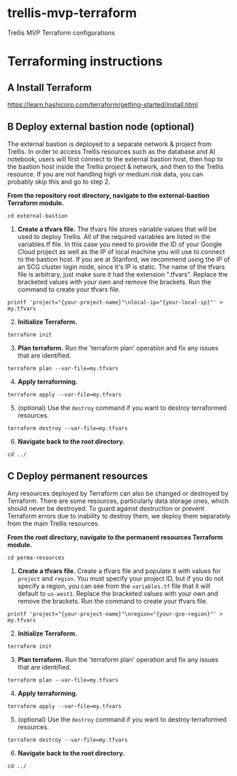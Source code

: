 # trellis-mvp-terraform
Trellis MVP Terraform configurations

# Terraforming instructions

## A Install Terraform
https://learn.hashicorp.com/terraform/getting-started/install.html

## B Deploy external bastion node (optional)
The external bastion is deployed to a separate network & project from Trellis. In order to access Trellis resources such as the database and AI notebook, users will first connect to the external bastion host, then hop to the bastion host inside the Trellis project & network, and then to the Trellis resource. If you are not handling high or medium risk data, you can probably skip this and go to step 2. 

**From the repository root directory, navigate to the external-bastion Terraform module.**

```
cd external-bastion
```

1. **Create a tfvars file.**
The tfvars file stores variable values that will be used to deploy Trellis. All of the required variables are listed in the variables.tf file. In this case you need to provide the ID of your Google Cloud project as well as the IP of local machine you will use to connect to the bastion host. If you are at Stanford, we recommend using the IP of an SCG cluster login node, since it's IP is static. The name of the tfvars file is arbitrary, just make sure it had the extension ".tfvars". Replace the bracketed values with your own and remove the brackets. Run the command to create your tfvars file.

```
printf 'project="{your-project-name}"\nlocal-ip="{your-local-ip}"' > my.tfvars
```
  
2. **Initialize Terraform.**

```
terraform init
```

3. **Plan terraform.**
Run the 'terraform plan' operation and fix any issues that are identified.

```
terraform plan --var-file=my.tfvars 
```

4. **Apply terraforming.**

```
terraform apply --var-file=my.tfvars
```

5. (optional) Use the `destroy` command if you want to destroy terraformed resources.

```
terraform destroy --var-file=my.tfvars
```

6. **Navigate back to the root directory.**

```
cd ../
```
## C Deploy permanent resources
Any resources deployed by Terraform can also be changed or destroyed by Terraform. There are some resources, particularly data storage ones, which should never be destroyed. To guard against destruction or prevent Terraform errors due to inability to destroy them, we deploy them separately from the main Trellis resources.

**From the root directory, navigate to the permanent resources Terraform module.**

```
cd perma-resources
```

1. **Create a tfvars file.**
Create a tfvars file and populate it with values for `project` and `region`. You must specify your project ID, but if you do not specify a region, you can see from the `variables.tf` file that it will default to `us-west1`. Replace the bracketed values with your own and remove the brackets. Run the command to create your tfvars file.

```
printf 'project="{your-project-name}"\nregion="{your-gce-region}"' > my.tfvars
```

2. **Initialize Terraform.**

```
terraform init
```

3. **Plan terraform.**
Run the 'terraform plan' operation and fix any issues that are identified.

```
terraform plan --var-file=my.tfvars 
```

4. **Apply terraforming.**

```
terraform apply --var-file=my.tfvars
```

5. (optional) Use the `destroy` command if you want to destroy terraformed resources.

```
terraform destroy --var-file=my.tfvars
```

6. **Navigate back to the root directory.**

```
cd ../
```
